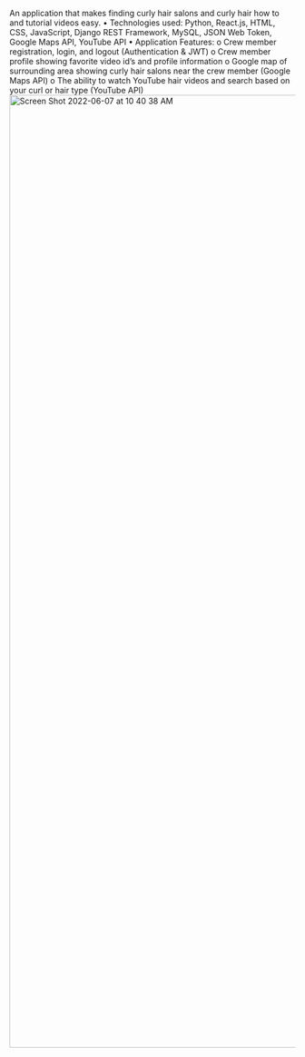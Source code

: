 An application that makes finding curly hair salons and curly hair how to and tutorial videos easy.
  •	Technologies used: Python, React.js, HTML, CSS, JavaScript, Django REST Framework, MySQL, JSON Web Token, Google Maps API, YouTube API
  •	Application Features:
    o	Crew member registration, login, and logout (Authentication & JWT)
    o	Crew member profile showing favorite video id’s and profile information
    o	Google map of surrounding area showing curly hair salons near the crew member (Google Maps API)
    o	The ability to watch YouTube hair videos and search based on your curl or hair type (YouTube API)
<img width="1680" alt="Screen Shot 2022-06-07 at 10 40 38 AM" src="https://user-images.githubusercontent.com/47088439/172423672-484ee848-4125-4e58-9ab6-5f5c2362aefc.png">
